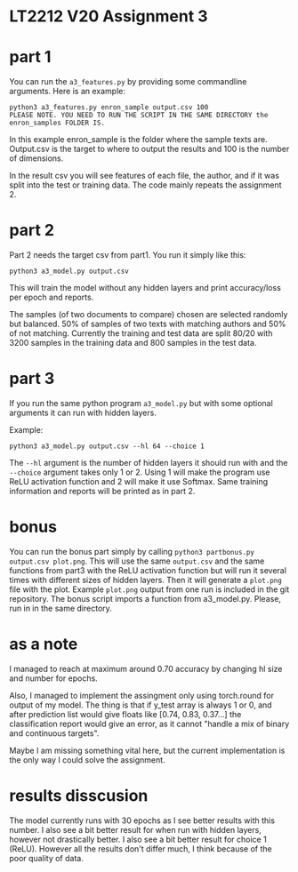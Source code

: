# LT2212 V20 Assignment 3

# part 1

You can run the `a3_features.py` by providing some commandline arguments. Here is an example:

```
python3 a3_features.py enron_sample output.csv 100
PLEASE NOTE. YOU NEED TO RUN THE SCRIPT IN THE SAME DIRECTORY the enron_samples FOLDER IS. 
```

In this example enron_sample is the folder where the sample texts are. Output.csv is the target to where to output the results and 100 is the number of dimensions.

In the result csv you will see features of each file, the author, and if it was split into the test or training data. The code mainly repeats the assignment 2.

# part 2

Part 2 needs the target csv from part1. You run it simply like this:

```
python3 a3_model.py output.csv 
```

This will train the model without any hidden layers and print accuracy/loss per epoch and reports.

The samples (of two documents to compare) chosen are selected randomly but balanced. 50% of samples of two texts with matching authors and 50% of not matching. Currently the training and test data are split 80/20 with 3200 samples in the training data and 800 samples in the test data.

# part 3

If you run the same python program `a3_model.py` but with some optional arguments it can run with hidden layers.

Example:

```
python3 a3_model.py output.csv --hl 64 --choice 1
```

The `--hl` argument is the number of hidden layers it should run with and the
`--choice` argument takes only 1 or 2. Using 1 will make the program use ReLU activation function and 2 will make it use Softmax. Same training information and reports will be printed as in part 2.



# bonus

You can run the bonus part simply by calling `python3 partbonus.py output.csv plot.png`. This will use the same `output.csv` and the same functions from part3 with the ReLU activation function but will run it several times with different sizes of hidden layers. Then it will generate a `plot.png` file with the plot. Example `plot.png` output from one run is included in the git repository.
The bonus script imports a function from a3_model.py. Please, run in in the same directory. 

# as a note

I managed to reach at maximum around 0.70 accuracy by changing hl size and number for epochs. 

Also, I managed to implement the assingment only using torch.round for output of my model.
The thing is that if y_test array is always 1 or 0, and after prediction list would give floats like [0.74, 0.83, 0.37...] 
the classification report would give an error, as it cannot "handle a mix of binary and continuous targets". 

Maybe I am missing something vital here, but the current implementation is the only way I could solve the assignment.

# results disscusion

The model currently runs with 30 epochs as I see better results with this number. I also see a bit better result for when run with hidden layers, 
however not drastically better.
I also see a bit better result for choice 1 (ReLU).  However all the results don't differ much, I think because of the poor quality of data.

